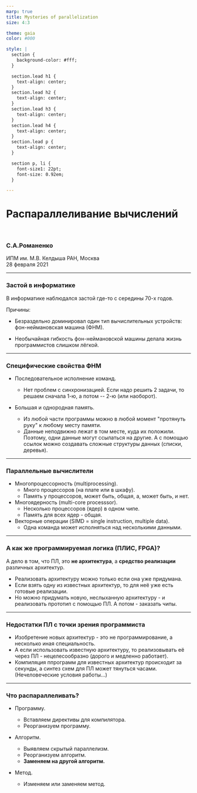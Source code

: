 ```yaml
---
marp: true
title: Mysteries of parallelization
size: 4:3

theme: gaia
color: #000

style: |
  section {
    background-color: #fff;
  }

  section.lead h1 {
    text-align: center;
  }
  section.lead h2 {
    text-align: center;
  }
  section.lead h3 {
    text-align: center;
  }
  section.lead h4 {
    text-align: center;
  }
  section.lead p {
    text-align: center;
  }

  section p, li {
    font-size1: 22pt;
    font-size: 0.92em;
  }

---
```


<!-- paginate: false -->
<!--- _class: lead --->

# Распараллеливание вычислений

</br>

### С.А.Романенко</br>

ИПМ им. М.В. Келдыша РАН, Москва  
28 февраля 2021

---

<!-- paginate: true -->

### Застой в информатике

В информатике наблюдался застой где-то с середины
70-х годов.

Причины:

- Безраздельно доминировал один тип вычислительных устройств: фон-неймановская 
  машина (ФНМ).

- Необычайная гибкость фон-неймановской машины делала жизнь
программистов слишком лёгкой. 

---

### Специфические свойства ФНМ

- Последовательное исполнение команд.
  - Нет проблем с синхронизацией. Если надо решить 2 задачи, то
    решаем сначала 1-ю, а потом -- 2-ю (или наоборот).

- Большая и однородная память.
  - Из любой части программы можно в любой момент "протянуть руку" к любому 
    месту памяти.
  - Данные неподвижно лежат в том месте, куда их положили. Поэтому,
    одни данные могут ссылаться на другие. А с помощью ссылок можно
    создавать сложные структуры данных (списки, деревья).

---

### Параллельные вычислители

- Многопроцессорность (multiprocessing).
  - Много процессоров (на плате или в шкафу).
  - Память у процессоров, может быть, общая, а, может быть,
    и нет.
- Многоядерность (multi-core processsor).
  - Несколько процессоров (ядер) в одном чипе.
  - Память для всех ядер - общая.
- Векторные операции (SIMD = single instruction, multiple data).
  - Одна команда может исполняться над несколькими данными.

---

### А как же программируемая логика (ПЛИС, FPGA)?

А дело в том, что ПЛ, это **не архитектура**, а **средство
реализации** различных архитектур.

* Реализовать архитектуру можно только если она уже придумана.
* Если взять одну из известных архитектур, то для неё уже есть
  готовые реализации.
* Но можно придумать новую, неслыханную архитектуру - и реализовать
  прототип с помощью ПЛ. А потом - заказать чипы.

---

### Недостатки ПЛ с точки зрения программиста

* Изобретение новых архитектур - это не программирование,
а несколько иная специальность.
* А если использовать известную архитектуру, то реализовывать
её через ПЛ - нецелесообразно (дорого и медленно работает).
* Компиляция ппрограмм для известных архитектур происходит
за секунды, а синтез схем для ПЛ может тянуться часами.
(Нечеловеческие условия работы...)

---

### Что распараллеливать?

- Программу.
  - Вставляем директивы для компилятора.
  - Реорганизуем программу.

- Алгоритм.
  - Выявляем скрытый параллелизм.
  - Реорганизуем алгоритм.
  - **Заменяем на другой алгоритм.**

- Метод.
  - Изменяем или заменяем метод.
